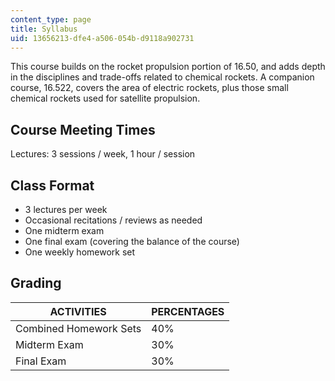 ```yaml
---
content_type: page
title: Syllabus
uid: 13656213-dfe4-a506-054b-d9118a902731
---
```


This course builds on the rocket propulsion portion of 16.50, and adds depth in the disciplines and trade-offs related to chemical rockets. A companion course, 16.522, covers the area of electric rockets, plus those small chemical rockets used for satellite propulsion.

Course Meeting Times
--------------------

Lectures: 3 sessions / week, 1 hour / session

Class Format
------------

*   3 lectures per week
*   Occasional recitations / reviews as needed
*   One midterm exam
*   One final exam (covering the balance of the course)
*   One weekly homework set

Grading
-------

| ACTIVITIES | PERCENTAGES |
| --- | --- |
| Combined Homework Sets | 40% |
| Midterm Exam | 30% |
| Final Exam | 30%